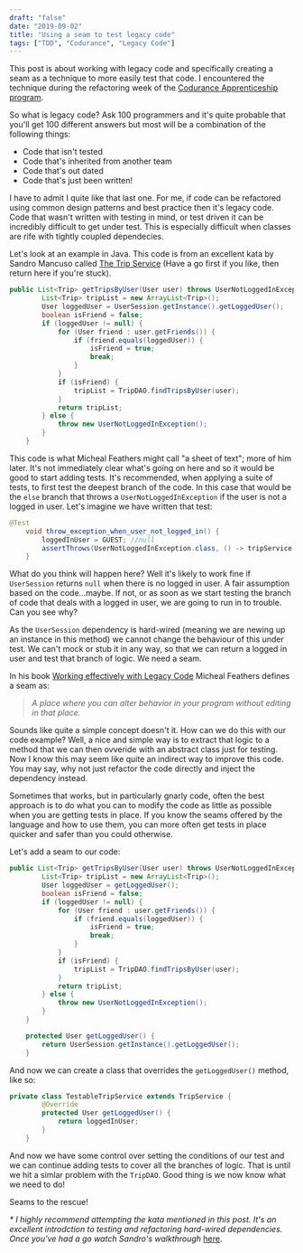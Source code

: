 ```yaml
---
draft: "false"
date: "2019-09-02"
title: "Using a seam to test legacy code"
tags: ["TDD", "Codurance", "Legacy Code"]
---
```


This post is about working with legacy code and specifically creating a seam as a technique to more easily test that code. I encountered the technique during the refactoring week of the [Codurance Apprenticeship program](https://codurance.com/careers/become_an_apprentice/).

So what is legacy code? Ask 100 programmers and it's quite probable that you'll get 100 different answers but most will be a combination of the following things:

* Code that isn't tested
* Code that's inherited from another team
* Code that's out dated
* Code that's just been written!

I have to admit I quite like that last one. For me, if code can be refactored using common design patterns and best practice then it's legacy code. Code that wasn't written with testing in mind, or test driven it can be incredibly difficult to get under test. This is especially difficult when classes are rife with tightly coupled dependecies.

Let's look at an example in Java. This code is from an excellent kata by Sandro Mancuso called [The Trip Service](https://github.com/sandromancuso/trip-service-kata) (Have a go first if you like, then return here if you're stuck).

```java
public List<Trip> getTripsByUser(User user) throws UserNotLoggedInException {
		List<Trip> tripList = new ArrayList<Trip>();
		User loggedUser = UserSession.getInstance().getLoggedUser();
		boolean isFriend = false;
		if (loggedUser != null) {
			for (User friend : user.getFriends()) {
				if (friend.equals(loggedUser)) {
					isFriend = true;
					break;
				}
			}
			if (isFriend) {
				tripList = TripDAO.findTripsByUser(user);
			}
			return tripList;
		} else {
			throw new UserNotLoggedInException();
		}
	}
```

This code is what Micheal Feathers might call "a sheet of text"; more of him later. It's not immediately clear what's going on here and so it would be good to start adding tests. It's recommended, when applying a suite of tests, to first test the deepest branch of the code. In this case that would be the `else` branch that throws a `UserNotLoggedInException` if the user is not a logged in user. Let's imagine we have written that test:

```java
@Test
    void throw_exception_when_user_not_logged_in() {
        loggedInUser = GUEST; //null
        assertThrows(UserNotLoggedInException.class, () -> tripService.getTripsByUser(loggedInUser));
    }
```

What do you think will happen here? Well it's likely to work fine if `UserSession` returns `null` when there is no logged in user. A fair assumption based on the code...maybe. If not, or as soon as we start testing the branch of code that deals with a logged in user, we are going to run in to trouble. Can you see why?

As the `UserSession` dependency is hard-wired (meaning we are newing up an instance in this method) we cannot change the behaviour of this under test. We can't mock or stub it in any way, so that we can return a logged in user and test that branch of logic. We need a seam.

In his book [Working effectively with Legacy Code](https://www.amazon.co.uk/Working-Effectively-Legacy-Michael-Feathers/dp/0131177052/ref=sr_1_1?qid=1567371806&refinements=p_27%3AMichael+Feathers&s=books&sr=1-1&text=Michael+Feathers) Micheal Feathers defines a seam as:

> _A place where you can alter behavior in your program without editing in that place._

Sounds like quite a simple concept doesn't it. How can we do this with our code example? Well, a nice and simple way is to extract that logic to a method that we can then ovveride with an abstract class just for testing. Now I know this may seem like quite an indirect way to improve this code. You may say, why not just refactor the code directly and inject the dependency instead.

Sometimes that works, but in particularly gnarly code, often the best approach is to do what you can to modify the code as little as possible when you are getting tests in place. If you know the seams offered by the language and how to use them, you can more often get tests in place quicker and safer than you could otherwise.

Let's add a seam to our code:

```java
public List<Trip> getTripsByUser(User user) throws UserNotLoggedInException {
        List<Trip> tripList = new ArrayList<Trip>();
        User loggedUser = getLoggedUser();
        boolean isFriend = false;
        if (loggedUser != null) {
            for (User friend : user.getFriends()) {
                if (friend.equals(loggedUser)) {
                    isFriend = true;
                    break;
                }
            }
            if (isFriend) {
                tripList = TripDAO.findTripsByUser(user);
            }
            return tripList;
        } else {
            throw new UserNotLoggedInException();
        }
    }

    protected User getLoggedUser() {
        return UserSession.getInstance().getLoggedUser();
    }
```

And now we can create a class that overrides the `getLoggedUser()` method, like so:

```java
private class TestableTripService extends TripService {
        @Override
        protected User getLoggedUser() {
            return loggedInUser;
        }
    }
```

And now we have some control over setting the conditions of our test and we can continue adding tests to cover all the branches of logic. That is until we hit a simlar problem with the `TripDAO`. Good thing is we now know what we need to do!

Seams to the rescue!

_* I highly recommend attempting the kata mentioned in this post. It's an excellent introdction to testing and refactoring hard-wired dependencies. Once you've had a go watch Sandro's walkthrough_ [here](https://www.youtube.com/watch?v=_NnElPO5BU0).